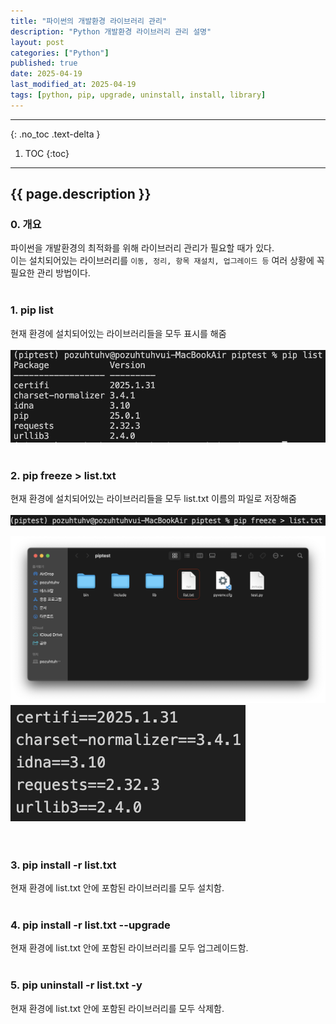 ```yaml
---
title: "파이썬의 개발환경 라이브러리 관리"
description: "Python 개발환경 라이브러리 관리 설명"
layout: post
categories: ["Python"]
published: true
date: 2025-04-19
last_modified_at: 2025-04-19
tags: [python, pip, upgrade, uninstall, install, library]
---
```

---
{: .no_toc .text-delta }

1. TOC
{:toc}
---

<!-- 글의 제목은 ##
    나머지 큰 제목은 ###
    이후 나머지는 3개이상 -->

## {{ page.description }}

### 0. 개요
파이썬을 개발환경의 최적화를 위해 라이브러리 관리가 필요할 때가 있다.<br>
이는 설치되어있는 라이브러리를 `이동, 정리, 항목 재설치, 업그레이드 등` 여러 상황에 꼭 필요한 관리 방법이다.<br>
<br>

### 1. pip list
현재 환경에 설치되어있는 라이브러리들을 모두 표시를 해줌<br>
<br>
![python-pip-1](/assets/img/2025-04-19-python-pip-1.png)<br>
<br>

### 2. pip freeze > list.txt
현재 환경에 설치되어있는 라이브러리들을 모두 list.txt 이름의 파일로 저장해줌<br>
<br>
![python-pip-2](/assets/img/2025-04-19-python-pip-2.png)<br>

<div class="image-gallery cols-2">
    <img src ='/assets/img/2025-04-19-python-pip-3.png' alt='python-pip-3'>
    <img src ='/assets/img/2025-04-19-python-pip-4.png' alt='python-pip-4'>
</div><br>
<br>

### 3. pip install -r list.txt
현재 환경에 list.txt 안에 포함된 라이브러리를 모두 설치함.<br>
<br>

### 4. pip install -r list.txt --upgrade
현재 환경에 list.txt 안에 포함된 라이브러리를 모두 업그레이드함.<br>
<br>

### 5. pip uninstall -r list.txt -y
현재 환경에 list.txt 안에 포함된 라이브러리를 모두 삭제함.<br>
<br>